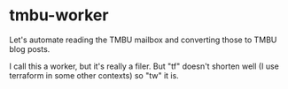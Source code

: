 # tmbu-worker

Let's automate reading the TMBU mailbox and converting those to TMBU blog posts.

I call this a worker, but it's really a filer. But "tf" doesn't shorten well
(I use terraform in some other contexts) so "tw" it is.
